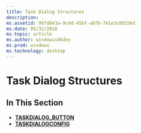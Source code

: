 ```yaml
---
title: Task Dialog Structures
description: .
ms.assetid: 997d843a-9c4d-45bf-a876-761e3c69156d
ms.date: 05/31/2018
ms.topic: article
ms.author: windowssdkdev
ms.prod: windows
ms.technology: desktop
---
```


# Task Dialog Structures

## In This Section

-   [**TASKDIALOG\_BUTTON**](/windows/win32/Commctrl/ns-commctrl-_taskdialog_button?branch=master)
-   [**TASKDIALOGCONFIG**](/windows/win32/Commctrl/ns-commctrl-_taskdialogconfig?branch=master)

 

 




